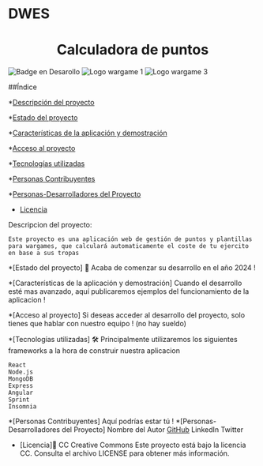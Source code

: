 # DWES 

<h1 align="center"> Calculadora de puntos </h1>

![Badge en Desarollo](https://img.shields.io/badge/STATUS-EN%20DESAROLLO-green)
![Logo wargame 1](https://logos-world.net/wp-content/uploads/2023/05/Warhammer-Logo-1993.png)
![Logo wargame 3](https://upload.wikimedia.org/wikipedia/fr/4/4b/Heroes_of_Might_and_Magic_3_Logo.png)


##Índice

*[Descripción del proyecto](#descripción-del-proyecto)

*[Estado del proyecto](#Estado-del-proyecto)

*[Características de la aplicación y demostración](#Características-de-la-aplicación-y-demostración)

*[Acceso al proyecto](#acceso-proyecto)

*[Tecnologías utilizadas](#tecnologías-utilizadas)

*[Personas Contribuyentes](#personas-contribuyentes)

*[Personas-Desarrolladores del Proyecto](#personas-desarrolladores)

* [Licencia](#licencia)



Descripcion del proyecto:

    Este proyecto es una aplicación web de gestión de puntos y plantillas para wargames, que calculará automaticamente el coste de tu ejercito en base a sus tropas


*[Estado del proyecto] 🚀
Acaba de comenzar su desarrollo en el año 2024 ! 


*[Características de la aplicación y demostración]
  Cuando el desarrollo esté mas avanzado, aquí publicaremos ejemplos del funcionamiento de la aplicacion !



*[Acceso al proyecto]
Si deseas acceder al desarrollo del proyecto, solo tienes que hablar con nuestro equipo ! (no hay sueldo)


*[Tecnologías utilizadas] 🛠
Principalmente utilizaremos los siguientes frameworks a la hora de construir nuestra aplicacion

    React
    Node.js
    MongoDB
    Express
    Angular
    Sprint
    Insomnia
    
*[Personas Contribuyentes]
Aquí podrías estar tú !
*[Personas-Desarrolladores del Proyecto]
Nombre del Autor
    [GitHub](https://github.com/antoneb)
    LinkedIn
    Twitter

* [Licencia]📄
CC Creative Commons
Este proyecto está bajo la licencia CC. Consulta el archivo LICENSE para obtener más información.



